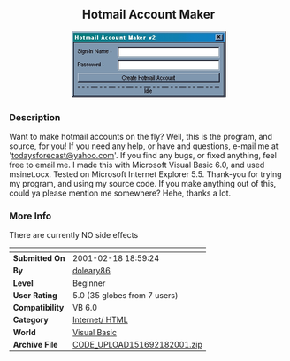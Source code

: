 ﻿<div align="center">

## Hotmail Account Maker

<img src="PIC2001218211536916.jpg">
</div>

### Description

Want to make hotmail accounts on the fly? Well, this is the program, and source, for you! If you need any help, or have and questions, e-mail me at 'todaysforecast@yahoo.com'. If you find any bugs, or fixed anything, feel free to email me. I made this with Microsoft Visual Basic 6.0, and used msinet.ocx. Tested on Microsoft Internet Explorer 5.5. Thank-you for trying my program, and using my source code. If you make anything out of this, could ya please mention me somewhere? Hehe, thanks a lot.
 
### More Info
 
There are currently NO side effects


<span>             |<span>
---                |---
**Submitted On**   |2001-02-18 18:59:24
**By**             |[doleary86](https://github.com/Planet-Source-Code/PSCIndex/blob/master/ByAuthor/doleary86.md)
**Level**          |Beginner
**User Rating**    |5.0 (35 globes from 7 users)
**Compatibility**  |VB 6\.0
**Category**       |[Internet/ HTML](https://github.com/Planet-Source-Code/PSCIndex/blob/master/ByCategory/internet-html__1-34.md)
**World**          |[Visual Basic](https://github.com/Planet-Source-Code/PSCIndex/blob/master/ByWorld/visual-basic.md)
**Archive File**   |[CODE\_UPLOAD151692182001\.zip](https://github.com/Planet-Source-Code/doleary86-hotmail-account-maker__1-21135/archive/master.zip)








